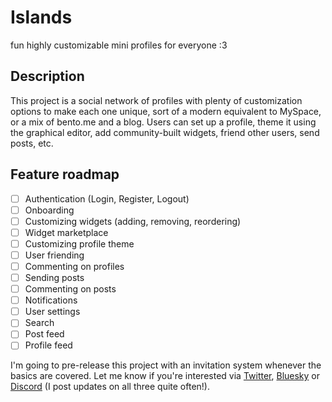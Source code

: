 # Islands
fun highly customizable mini profiles for everyone :3

## Description

This project is a social network of profiles with plenty of customization options to make each one unique, sort of a modern equivalent to MySpace, or a mix of bento.me and a blog. Users can set up a profile, theme it using the graphical editor, add community-built widgets, friend other users, send posts, etc.

## Feature roadmap

- [ ] Authentication (Login, Register, Logout)
- [ ] Onboarding
- [ ] Customizing widgets (adding, removing, reordering)
- [ ] Widget marketplace
- [ ] Customizing profile theme
- [ ] User friending
- [ ] Commenting on profiles
- [ ] Sending posts
- [ ] Commenting on posts
- [ ] Notifications
- [ ] User settings
- [ ] Search
- [ ] Post feed
- [ ] Profile feed

I'm going to pre-release this project with an invitation system whenever the basics are covered. Let me know if you're interested via [Twitter](https://twitter.com/clembsv), [Bluesky](https://bsky.app/profile/clembs.com) or [Discord](https://clembs.com/discord) (I post updates on all three quite often!).

